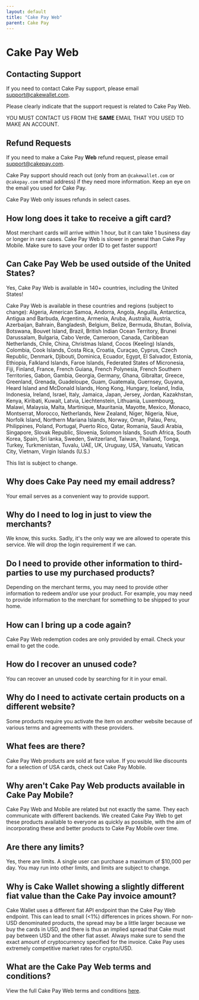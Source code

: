 ```yaml
---
layout: default
title: "Cake Pay Web"
parent: Cake Pay
---
```


# Cake Pay Web

## Contacting Support

If you need to contact Cake Pay support, please email [support@cakewallet.com](mailto:support@cakepay.com).

Please clearly indicate that the support request is related to Cake Pay Web.

YOU MUST CONTACT US FROM THE **SAME** EMAIL THAT YOU USED TO MAKE AN ACCOUNT.

## Refund Requests

If you need to make a Cake Pay **Web** refund request, please email [support@cakepay.com](mailto:support@cakepay.com).

Cake Pay support should reach out (only from an `@cakewallet.com` or `@cakepay.com` email address) if they need more information. Keep an eye on the email you used for Cake Pay.

Cake Pay Web only issues refunds in select cases.

## How long does it take to receive a gift card?

Most merchant cards will arrive within 1 hour, but it can take 1 business day or longer in rare cases. Cake Pay Web is slower in general than Cake Pay Mobile. Make sure to save your order ID to get faster support!

## Can Cake Pay Web be used outside of the United States?

Yes, Cake Pay Web is available in 140+ countries, including the United States!

Cake Pay Web is available in these countries and regions (subject to change): Algeria, American Samoa, Andorra, Angola, Anguilla, Antarctica, Antigua and Barbuda, Argentina, Armenia, Aruba, Australia, Austria, Azerbaijan, Bahrain, Bangladesh, Belgium, Belize, Bermuda, Bhutan, Bolivia, Botswana, Bouvet Island, Brazil, British Indian Ocean Territory, Brunei Darussalam, Bulgaria, Cabo Verde, Cameroon, Canada, Caribbean Netherlands, Chile, China, Christmas Island, Cocos (Keeling) Islands, Colombia, Cook Islands, Costa Rica, Croatia, Curaçao, Cyprus, Czech Republic, Denmark, Djibouti, Dominica, Ecuador, Egypt, El Salvador, Estonia, Ethiopia, Falkland Islands, Faroe Islands, Federated States of Micronesia, Fiji, Finland, France, French Guiana, French Polynesia, French Southern Territories, Gabon, Gambia, Georgia, Germany, Ghana, Gibraltar, Greece, Greenland, Grenada, Guadeloupe, Guam, Guatemala, Guernsey, Guyana, Heard Island and McDonald Islands, Hong Kong, Hungary, Iceland, India, Indonesia, Ireland, Israel, Italy, Jamaica, Japan, Jersey, Jordan, Kazakhstan, Kenya, Kiribati, Kuwait, Latvia, Liechtenstein, Lithuania, Luxembourg, Malawi, Malaysia, Malta, Martinique, Mauritania, Mayotte, Mexico, Monaco, Montserrat, Morocco, Netherlands, New Zealand, Niger, Nigeria, Niue, Norfolk Island, Northern Mariana Islands, Norway, Oman, Palau, Peru, Philippines, Poland, Portugal, Puerto Rico, Qatar, Romania, Saudi Arabia, Singapore, Slovak Republic, Slovenia, Solomon Islands, South Africa, South Korea, Spain, Sri lanka, Sweden, Switzerland, Taiwan, Thailand, Tonga, Turkey, Turkmenistan, Tuvalu, UAE, UK, Uruguay, USA, Vanuatu, Vatican City, Vietnam, Virgin Islands (U.S.)

This list is subject to change.

## Why does Cake Pay need my email address?

Your email serves as a convenient way to provide support.

## Why do I need to log in just to view the merchants?

We know, this sucks. Sadly, it's the only way we are allowed to operate this service. We will drop the login requirement if we can.

## Do I need to provide other information to third-parties to use my purchased products?

Depending on the merchant terms, you may need to provide other information to redeem and/or use your product. For example, you may need to provide information to the merchant for something to be shipped to your home.

## How can I bring up a code again?

Cake Pay Web redemption codes are only provided by email. Check your email to get the code.

## How do I recover an unused code?

You can recover an unused code by searching for it in your email.

## Why do I need to activate certain products on a different website?

Some products require you activate the item on another website because of various terms and agreements with these providers.

## What fees are there?

Cake Pay Web products are sold at face value. If you would like discounts for a selection of USA cards, check out Cake Pay Mobile.

## Why aren't Cake Pay Web products available in Cake Pay Mobile?

Cake Pay Web and Mobile are related but not exactly the same. They each communicate with different backends. We created Cake Pay Web to get these products available to everyone as quickly as possible, with the aim of incorporating these and better products to Cake Pay Mobile over time.

## Are there any limits?

Yes, there are limits. A single user can purchase a maximum of $10,000 per day. You may run into other limits, and limits are subject to change.

## Why is Cake Wallet showing a slightly different fiat value than the Cake Pay invoice amount?

Cake Wallet uses a different fiat API endpoint than the Cake Pay Web endpoint. This can lead to small (<1%) differences in prices shown. For non-USD denominated products, the spread may be a little larger because we buy the cards in USD, and there is thus an implied spread that Cake must pay between USD and the other fiat asset. Always make sure to send the exact amount of cryptocurrency specified for the invoice. Cake Pay uses extremely competitive market rates for crypto/USD.

## What are the Cake Pay Web terms and conditions?

View the full Cake Pay Web terms and conditions [here](https://cakepay.com/cakepay-web-terms.txt).
